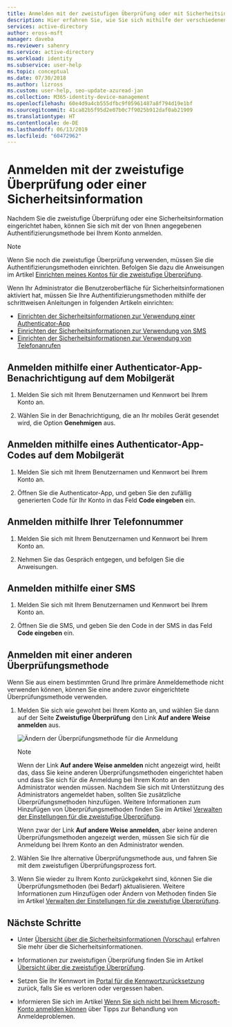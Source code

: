 ```yaml
---
title: Anmelden mit der zweistufigen Überprüfung oder mit Sicherheitsinformationen – Azure Active Directory | Microsoft-Dokumentation
description: Hier erfahren Sie, wie Sie sich mithilfe der verschiedenen Methoden zur Identitätsüberprüfung in den Sicherheitsinformationen anmelden können.
services: active-directory
author: eross-msft
manager: daveba
ms.reviewer: sahenry
ms.service: active-directory
ms.workload: identity
ms.subservice: user-help
ms.topic: conceptual
ms.date: 07/30/2018
ms.author: lizross
ms.custom: user-help, seo-update-azuread-jan
ms.collection: M365-identity-device-management
ms.openlocfilehash: 60e4d9a4cb555dfbc9f05961487a8f794d19e1bf
ms.sourcegitcommit: 41ca82b5f95d2e07b0c7f9025b912daf0ab21909
ms.translationtype: HT
ms.contentlocale: de-DE
ms.lasthandoff: 06/13/2019
ms.locfileid: "60472962"
---
```

# <a name="sign-in-using-two-step-verification-or-security-info"></a>Anmelden mit der zweistufige Überprüfung oder einer Sicherheitsinformation
Nachdem Sie die zweistufige Überprüfung oder eine Sicherheitsinformation eingerichtet haben, können Sie sich mit der von Ihnen angegebenen Authentifizierungsmethode bei Ihrem Konto anmelden.

> [!Note]
> Wenn Sie noch die zweistufige Überprüfung verwenden, müssen Sie die Authentifizierungsmethoden einrichten. Befolgen Sie dazu die Anweisungen im Artikel [Einrichten meines Kontos für die zweistufige Überprüfung](multi-factor-authentication-end-user-first-time.md).
> 
> Wenn Ihr Administrator die Benutzeroberfläche für Sicherheitsinformationen aktiviert hat, müssen Sie Ihre Authentifizierungsmethoden mithilfe der schrittweisen Anleitungen in folgenden Artikeln einrichten:<ul><li>[Einrichten der Sicherheitsinformationen zur Verwendung einer Authenticator-App](security-info-setup-auth-app.md)</li><li>[Einrichten der Sicherheitsinformationen zur Verwendung von SMS](security-info-setup-text-msg.md)</li><li>[Einrichten der Sicherheitsinformationen zur Verwendung von Telefonanrufen](security-info-setup-phone-number.md)</li></ul>

## <a name="sign-in-using-an-authenticator-app-notification-on-your-mobile-device"></a>Anmelden mithilfe einer Authenticator-App-Benachrichtigung auf dem Mobilgerät

1. Melden Sie sich mit Ihrem Benutzernamen und Kennwort bei Ihrem Konto an.

2. Wählen Sie in der Benachrichtigung, die an Ihr mobiles Gerät gesendet wird, die Option **Genehmigen** aus.

## <a name="sign-in-using-an-authenticator-app-code-on-your-mobile-device"></a>Anmelden mithilfe eines Authenticator-App-Codes auf dem Mobilgerät

1. Melden Sie sich mit Ihrem Benutzernamen und Kennwort bei Ihrem Konto an.

2. Öffnen Sie die Authenticator-App, und geben Sie den zufällig generierten Code für Ihr Konto in das Feld **Code eingeben** ein.

## <a name="sign-in-using-your-phone-number"></a>Anmelden mithilfe Ihrer Telefonnummer

1. Melden Sie sich mit Ihrem Benutzernamen und Kennwort bei Ihrem Konto an.

2. Nehmen Sie das Gespräch entgegen, und befolgen Sie die Anweisungen.

## <a name="sign-in-using-a-text-message"></a>Anmelden mithilfe einer SMS

1. Melden Sie sich mit Ihrem Benutzernamen und Kennwort bei Ihrem Konto an.

2. Öffnen Sie die SMS, und geben Sie den Code in der SMS in das Feld **Code eingeben** ein.

## <a name="sign-in-using-another-verification-method"></a>Anmelden mit einer anderen Überprüfungsmethode
Wenn Sie aus einem bestimmten Grund Ihre primäre Anmeldemethode nicht verwenden können, können Sie eine andere zuvor eingerichtete Überprüfungsmethode verwenden.

1. Melden Sie sich wie gewohnt bei Ihrem Konto an, und wählen Sie dann auf der Seite **Zweistufige Überprüfung** den Link **Auf andere Weise anmelden** aus.

    ![Ändern der Überprüfungsmethode für die Anmeldung](media/security-info/two-factor-auth-signin-another-way.png)

    >[!Note]
    >Wenn der Link **Auf andere Weise anmelden** nicht angezeigt wird, heißt das, dass Sie keine anderen Überprüfungsmethoden eingerichtet haben und dass Sie sich für die Anmeldung bei Ihrem Konto an den Administrator wenden müssen. Nachdem Sie sich mit Unterstützung des Administrators angemeldet haben, sollten Sie zusätzliche Überprüfungsmethoden hinzufügen. Weitere Informationen zum Hinzufügen von Überprüfungsmethoden finden Sie im Artikel [Verwalten der Einstellungen für die zweistufige Überprüfung](multi-factor-authentication-end-user-manage-settings.md).
    > 
    >Wenn zwar der Link **Auf andere Weise anmelden**, aber keine anderen Überprüfungsmethoden angezeigt werden, müssen Sie sich für die Anmeldung bei Ihrem Konto an den Administrator wenden.

2. Wählen Sie Ihre alternative Überprüfungsmethode aus, und fahren Sie mit dem zweistufigen Überprüfungsprozess fort.

3. Wenn Sie wieder zu Ihrem Konto zurückgekehrt sind, können Sie die Überprüfungsmethoden (bei Bedarf) aktualisieren. Weitere Informationen zum Hinzufügen oder Ändern von Methoden finden Sie im Artikel [Verwalten der Einstellungen für die zweistufige Überprüfung](multi-factor-authentication-end-user-manage-settings.md).

## <a name="next-steps"></a>Nächste Schritte

- Unter [Übersicht über die Sicherheitsinformationen (Vorschau)](user-help-security-info-overview.md) erfahren Sie mehr über die Sicherheitsinformationen.

- Informationen zur zweistufigen Überprüfung finden Sie im Artikel [Übersicht über die zweistufige Überprüfung](user-help-two-step-verification-overview.md). 

- Setzen Sie Ihr Kennwort im [Portal für die Kennwortzurücksetzung](https://passwordreset.microsoftonline.com/) zurück, falls Sie es verloren oder vergessen haben.

- Informieren Sie sich im Artikel [Wenn Sie sich nicht bei Ihrem Microsoft-Konto anmelden können](https://support.microsoft.com/help/12429/microsoft-account-sign-in-cant) über Tipps zur Behandlung von Anmeldeproblemen.
